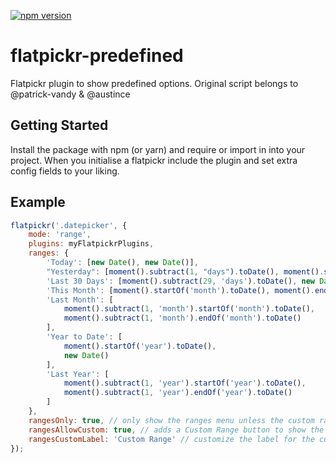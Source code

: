 [![npm version](https://badge.fury.io/js/flatpickr-predefined.svg)](https://www.npmjs.com/package/flatpickr-predefined)
# flatpickr-predefined
Flatpickr plugin to show predefined options. Original script belongs to @patrick-vandy &amp; @austince

## Getting Started
Install the package with npm (or yarn) and require or import in into your project.
When you initialise a flatpickr include the plugin and set extra config fields to your liking.

## Example
``` js
flatpickr('.datepicker', {
    mode: 'range',
    plugins: myFlatpickrPlugins,
    ranges: {
        'Today': [new Date(), new Date()],
        "Yesterday": [moment().subtract(1, "days").toDate(), moment().subtract(1, "days").toDate()],
        'Last 30 Days': [moment().subtract(29, 'days').toDate(), new Date()],
        'This Month': [moment().startOf('month').toDate(), moment().endOf('month').toDate()],
        'Last Month': [
            moment().subtract(1, 'month').startOf('month').toDate(),
            moment().subtract(1, 'month').endOf('month').toDate()
        ],
        'Year to Date': [
            moment().startOf('year').toDate(),
            new Date()
        ],
        'Last Year': [
            moment().subtract(1, 'year').startOf('year').toDate(),
            moment().subtract(1, 'year').endOf('year').toDate()
        ]
    },
    rangesOnly: true, // only show the ranges menu unless the custom range button is selected
    rangesAllowCustom: true, // adds a Custom Range button to show the calendar if `rangesOnly` is true
    rangesCustomLabel: 'Custom Range' // customize the label for the custom range button
});
```
